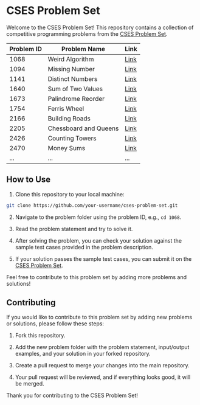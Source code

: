 # CSES Problem Set

Welcome to the CSES Problem Set! This repository contains a collection of competitive programming problems from the [CSES Problem Set](https://cses.fi/problemset/).

| Problem ID | Problem Name                    | Link                                              |
|------------|---------------------------------|---------------------------------------------------|
| 1068       | Weird Algorithm                | [Link](https://cses.fi/problemset/task/1068/)       |
| 1094       | Missing Number                 | [Link](https://cses.fi/problemset/task/1094/)       |
| 1141       | Distinct Numbers               | [Link](https://cses.fi/problemset/task/1141/)       |
| 1640       | Sum of Two Values              | [Link](https://cses.fi/problemset/task/1640/)       |
| 1673       | Palindrome Reorder             | [Link](https://cses.fi/problemset/task/1673/)       |
| 1754       | Ferris Wheel                   | [Link](https://cses.fi/problemset/task/1754/)       |
| 2166       | Building Roads                 | [Link](https://cses.fi/problemset/task/2166/)       |
| 2205       | Chessboard and Queens          | [Link](https://cses.fi/problemset/task/2205/)       |
| 2426       | Counting Towers                | [Link](https://cses.fi/problemset/task/2426/)       |
| 2470       | Money Sums                     | [Link](https://cses.fi/problemset/task/2470/)       |
| ...        | ...                            | ...                                               |

## How to Use

1. Clone this repository to your local machine:

```bash
git clone https://github.com/your-username/cses-problem-set.git
```

2. Navigate to the problem folder using the problem ID, e.g., `cd 1068`.

3. Read the problem statement and try to solve it.

4. After solving the problem, you can check your solution against the sample test cases provided in the problem description.

5. If your solution passes the sample test cases, you can submit it on the [CSES Problem Set](https://cses.fi/problemset/).

Feel free to contribute to this problem set by adding more problems and solutions!

## Contributing

If you would like to contribute to this problem set by adding new problems or solutions, please follow these steps:

1. Fork this repository.

2. Add the new problem folder with the problem statement, input/output examples, and your solution in your forked repository.

3. Create a pull request to merge your changes into the main repository.

4. Your pull request will be reviewed, and if everything looks good, it will be merged.

Thank you for contributing to the CSES Problem Set!
